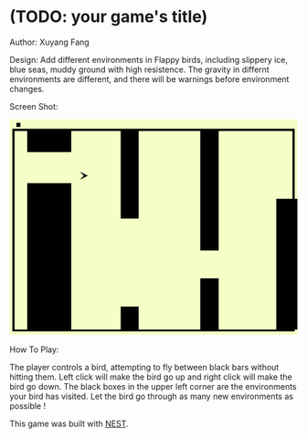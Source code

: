 # (TODO: your game's title)

Author: Xuyang Fang

Design: Add different environments in Flappy birds, including slippery ice, blue seas, muddy ground with high resistence. The gravity in differnt environments are different, and there will be warnings before environment changes.

Screen Shot:

![Screen Shot](screenshot.png)

How To Play:

The player controls a bird, attempting to fly between black bars without hitting them. Left click will make the bird go up and right click will make the bird go down. 
The black boxes in the upper left corner are the environments your bird has visited. Let the bird go through as many new environments as possible !

This game was built with [NEST](NEST.md).
